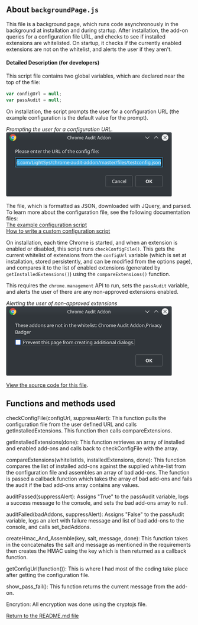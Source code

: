 ## About `backgroundPage.js`

This file is a background page, which runs code asynchronously in the background at installation and during startup. After installation, the add-on queries for a configuration file URL, and checks to see if installed extensions are whitelisted. On startup, it checks if the currently enabled extensions are not on the whitelist, and alerts the user if they aren't. 

#### Detailed Description (for developers)

This script file contains two global variables, which are declared near the top of the file:

```javascript
var configUrl = null;
var passAudit = null;
```

On installation, the script prompts the user for a configuration URL (the example configuration is the default value for the prompt). 

_Prompting the user for a configuration URL._  
![Prompting the user for a configuration URL](https://raw.githubusercontent.com/LightSys/chrome-audit-addon/master/doc/backgroundPage.js_img/backgroundPage.js_img00.png)

The file, which is formatted as JSON, downloaded with JQuery, and parsed. To learn more about the configuration file, see the following documentation files:  
[The example configuration script](files/testconfig.json.md)  
[How to write a custom configuration script](writing_config.md)

On installation, each time Chrome is started, and when an extension is enabled or disabled, this script runs `checkConfigFile()`. This gets the current whitelist of extensions from the `configUrl` variable (which is set at installation, stored persistently, and can be modified from the options page), and compares it to the list of enabled extensions (generated by `getInstalledExtensions()`) using the `compareExtensions()` function. 

This requires the `chrome.management` API to run, sets the `passAudit` variable, and alerts the user of there are any non-approved extensions enabled. 

_Alerting the user of non-approved extensions_  
![Alerting the user of non-approved extensions](https://raw.githubusercontent.com/LightSys/chrome-audit-addon/master/doc/backgroundPage.js_img/backgroundPage.js_img01.png)

[View the source code for this file](../backgroundPage.js).

Functions and methods used
------------------------------------
checkConfigFile(configUrl, suppressAlert): This function pulls the configuration file from the user defined URL and calls getInstalledExtensions. This function then calls compareExtensions.

getInstalledExtensions(done): This function retrieves an array of installed and enabled add-ons and calls back to checkConfigFile with the array.

compareExtensions(whitelistIds, installedExtensions, done): This function compares the list of installed add-ons against the supplied white-list from the configuration file and assembles an array of bad add-ons. The function is passed a callback function which takes the array of bad add-ons and fails the audit if the bad add-ons array contains any values.

auditPassed(suppressAlert): Assigns "True" to the passAudit variable, logs a success message to the console, and sets the bad add-ons array to null.

auditFailed(badAddons, suppressAlert): Assigns "False" to the passAudit variable, logs an alert with failure message and list of bad add-ons to the console, and calls set_badAddons.



createHmac_And_Assemble(key, salt, message, done): This function takes in the concatenates the salt and message as mentioned in the requirements then creates the HMAC using the key which is then returned as a callback function.

getConfigUrl(function()): This is where I had most of the coding take place after getting the configuration file.

show_pass_fail(): This function returns the current message from the add-on.

Encrytion: All encryption was done using the cryptojs file.

[Return to the README.md file](../README.md)
